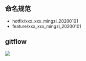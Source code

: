 ## 命名规范

- hotfix/xxx_xxx_mingzi_20200101
- feature/xxx_xxx_mingzi_20200101



## gitflow



![](http://file.wangsijie.top/blog/20200114163039.png)

